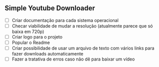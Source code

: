 ## Simple Youtube Downloader

- [ ] Criar documentação para cada sistema operacional
- [ ] Checar viabilidade de mudar a resolução (atualmente parece que só baixa em 720p)
- [ ] Criar logo para o projeto
- [ ] Popular o Readme
- [ ] Criar possibilidade de usar um arquivo de texto com vários links para fazer downloads automaticamente
- [ ] Fazer a tratativa de erros caso não dê para baixar um vídeo
